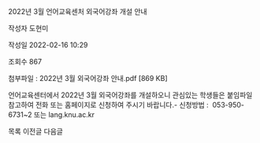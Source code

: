 2022년 3월 언어교육센처 외국어강좌 개설 안내



작성자
도현미


작성일
2022-02-16 10:29


조회수
867


첨부파일 : 2022년 3월 외국어강좌 안내.pdf [869 KB]


﻿언어교육센터에서 2022년 3월 외국어강좌를 개설하오니 관심있는 학생들은 붙임파일 참고하여 전화 또는 홈페이지로 신청하여 주시기 바랍니다.- 신청방법 :  053-950-6731~2 또는 lang.knu.ac.kr





목록
이전글
다음글




